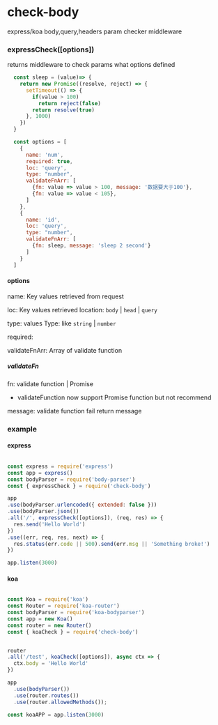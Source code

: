 # check-body
 express/koa body,query,headers param checker middleware

### expressCheck([options])
  returns middleware to check params what options defined

``` javascript
  const sleep = (value)=> {
    return new Promise((resolve, reject) => {
      setTimeout(() => {
        if(value > 100)
          return reject(false)
        return resolve(true)
      }, 1000)
    })
  }

  const options = [
    {
      name: 'num', 
      required: true, 
      loc: 'query',
      type: "number", 
      validateFnArr: [
        {fn: value => value > 100, message: '数据要大于100'},
        {fn: value => value < 105}, 
      ]
    },
    {
      name: 'id', 
      loc: 'query',
      type: "number", 
      validateFnArr: [
        {fn: sleep, message: 'sleep 2 second'}
      ]
    }
  ]
```

#### options
  name: Key values retrieved from request

  loc: Key values retrieved location: `body` | `head` | `query`

  type: values Type: like `string` | `number` 

  required: 

  validateFnArr: Array of validate function

##### validateFn
  fn: validate function | Promise
  * validateFunction now support Promise function but not recommend

  message: validate function fail return message
   

### example


#### express
``` javascript

const express = require('express')
const app = express()
const bodyParser = require('body-parser')
const { expressCheck } = require('check-body')

app
.use(bodyParser.urlencoded({ extended: false }))
.use(bodyParser.json())
.all('/', expressCheck([options]), (req, res) => {
  res.send('Hello World')
})
.use((err, req, res, next) => {
  res.status(err.code || 500).send(err.msg || 'Something broke!')
})

app.listen(3000)
```

#### koa
``` javascript

const Koa = require('koa')
const Router = require('koa-router')
const bodyParser = require('koa-bodyparser')
const app = new Koa()
const router = new Router()
const { koaCheck } = require('check-body')


router
.all('/test', koaCheck([options]), async ctx => {
  ctx.body = 'Hello World'
})

app
  .use(bodyParser())
  .use(router.routes())
  .use(router.allowedMethods());

const koaAPP = app.listen(3000)
```